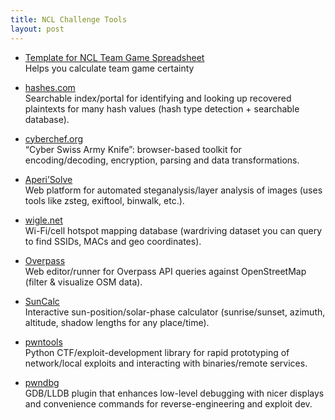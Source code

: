 ```yaml
---
title: NCL Challenge Tools
layout: post
---
```


- [Template for NCL Team Game Spreadsheet](https://docs.google.com/spreadsheets/d/1LbWelsiOC644HMjEbczUHIytiA-4EeqH/copy)  
  Helps you calculate team game certainty

- [hashes.com](hashes.com)  
  Searchable index/portal for identifying and looking up recovered plaintexts for many hash values (hash type detection + searchable database).

- [cyberchef.org](cyberchef.org)  
  “Cyber Swiss Army Knife”: browser-based toolkit for encoding/decoding, encryption, parsing and data transformations.

- [Aperi’Solve](aperisolve.com)  
  Web platform for automated steganalysis/layer analysis of images (uses tools like zsteg, exiftool, binwalk, etc.).

- [wigle.net](wigle.net)  
  Wi-Fi/cell hotspot mapping database (wardriving dataset you can query to find SSIDs, MACs and geo coordinates).

- [Overpass](https://overpass-turbo.eu/)  
  Web editor/runner for Overpass API queries against OpenStreetMap (filter & visualize OSM data).

- [SunCalc](https://www.suncalc.org/)  
  Interactive sun-position/solar-phase calculator (sunrise/sunset, azimuth, altitude, shadow lengths for any place/time).

- [pwntools](docs.pwntools.com)  
  Python CTF/exploit-development library for rapid prototyping of network/local exploits and interacting with binaries/remote services.

- [pwndbg](https://github.com/pwndbg/pwndbg)  
  GDB/LLDB plugin that enhances low-level debugging with nicer displays and convenience commands for reverse-engineering and exploit dev.